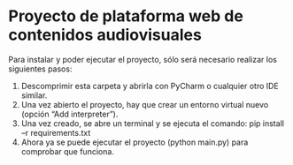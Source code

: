 # Proyecto de plataforma web de contenidos audiovisuales
Para instalar y poder ejecutar el proyecto, sólo será necesario realizar los siguientes pasos:
1) Descomprimir esta carpeta y abrirla con PyCharm o cualquier otro IDE similar.
2) Una vez abierto el proyecto, hay que crear un entorno virtual nuevo (opción “Add interpreter”).
3) Una vez creado, se abre un terminal y se ejecuta el comando: pip install –r requirements.txt
4) Ahora ya se puede ejecutar el proyecto (python main.py) para comprobar que funciona.
